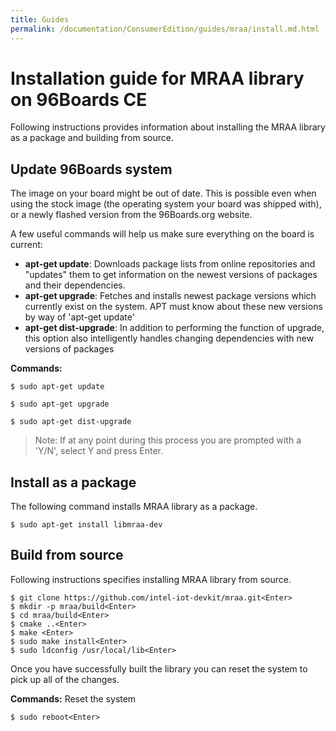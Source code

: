 ```yaml
---
title: Guides
permalink: /documentation/ConsumerEdition/guides/mraa/install.md.html
---
```


# Installation guide for MRAA library on 96Boards CE

Following instructions provides information about installing the MRAA library as a package and building from source.

## Update 96Boards system

The image on your board might be out of date. This is possible even when using the stock image (the operating system your board was shipped with), or a newly flashed version from the 96Boards.org website.

A few useful commands will help us make sure everything on the board is current:

- **apt-get update**: Downloads package lists from online repositories and "updates" them to get information on the newest versions of packages and their dependencies.
- **apt-get upgrade**: Fetches and installs newest package versions which currently exist on the system. APT must know about these new versions by way of 'apt-get update'
- **apt-get dist-upgrade**: In addition to performing the function of upgrade, this option also intelligently handles changing dependencies with new versions of packages

**Commands:**

```shell
$ sudo apt-get update

$ sudo apt-get upgrade

$ sudo apt-get dist-upgrade
```

> Note: If at any point during this process you are prompted with a 'Y/N', select Y and press Enter.

## Install as a package

The following command installs MRAA library as a package.
```shell
$ sudo apt-get install libmraa-dev
```

## Build from source

Following instructions specifies installing MRAA library from source.

```shell
$ git clone https://github.com/intel-iot-devkit/mraa.git<Enter>
$ mkdir -p mraa/build<Enter>
$ cd mraa/build<Enter>
$ cmake ..<Enter>
$ make <Enter>
$ sudo make install<Enter>
$ sudo ldconfig /usr/local/lib<Enter>
```

Once you have successfully built the library you can reset the system to pick up all of the changes.

**Commands:** Reset the system

```shell
$ sudo reboot<Enter>
```
